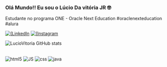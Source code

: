 ### Olá Mundo!! Eu sou o Lúcio Da vitória JR 🤓
Estudante no programa ONE - Oracle Next Education
#oraclenexteducation #alura

[![(LinkedIn](https://img.shields.io/badge/LinkedIn-0077B5?style=for-the-badge&logo=linkedin&logoColor=white)](https://www.linkedin.com/in/devluciojunior/)
[![(Instagram](https://img.shields.io/badge/Instagram-E4405F?style=for-the-badge&logo=instagram&logoColor=white)](https://www.instagram.com/luciusjunior_/)

![LucioVitoria GitHub stats](https://github-readme-stats.vercel.app/api?username=LucioVitoria&show_icons=true&theme=dracula) 

<div Style="display: inline_block"><br/>
<img align="center" alt="html5" src="https://img.shields.io/badge/HTML5-E34F26?style=for-the-badge&logo=html5&logoColor=white"/>
<img align="center" alt="JS"
src="https://img.shields.io/badge/JavaScript-F7DF1E?style=for-the-badge&logo=javascript&logoColor=black"/>
<img align="center" alt="css" src="https://img.shields.io/badge/CSS-239120?&style=for-the-badge&logo=css3&logoColor=white"/>
<img align="center" alt="java" src="https://img.shields.io/badge/Java-ED8B00?style=for-the-badge&logo=java&logoColor=white"/>
</div>
